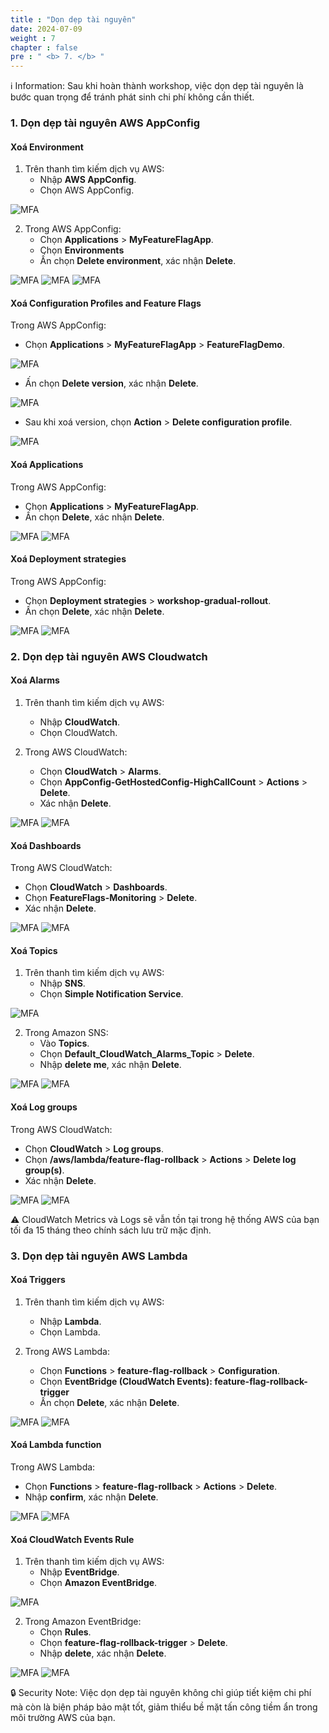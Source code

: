 ```yaml
---
title : "Dọn dẹp tài nguyên"
date: 2024-07-09
weight : 7
chapter : false
pre : " <b> 7. </b> "
---
```


ℹ️ Information: Sau khi hoàn thành workshop, việc dọn dẹp tài nguyên là bước quan trọng để tránh phát sinh chi phí không cần thiết.

### 1. Dọn dẹp tài nguyên AWS AppConfig
#### Xoá Environment
1.  Trên thanh tìm kiếm dịch vụ AWS:
    - Nhập **AWS AppConfig**.
    - Chọn AWS AppConfig.

![MFA](/Workshop/images/7/0001.jpg)

2.  Trong AWS AppConfig:
    - Chọn **Applications** > **MyFeatureFlagApp**.
    - Chọn **Environments**
    - Ấn chọn **Delete environment**, xác nhận **Delete**.

![MFA](/Workshop/images/7/0002.jpg)
![MFA](/Workshop/images/7/0004.jpg)
![MFA](/Workshop/images/7/0007.jpg)

#### Xoá Configuration Profiles and Feature Flags
Trong AWS AppConfig:
- Chọn **Applications** > **MyFeatureFlagApp** > **FeatureFlagDemo**.

![MFA](/Workshop/images/7/0009.jpg)

- Ấn chọn **Delete version**, xác nhận **Delete**.

![MFA](/Workshop/images/7/0008.jpg)

- Sau khi xoá version, chọn **Action** > **Delete configuration profile**.

![MFA](/Workshop/images/7/0006.jpg)

#### Xoá Applications
Trong AWS AppConfig:
- Chọn **Applications** > **MyFeatureFlagApp**.
- Ấn chọn **Delete**, xác nhận **Delete**.

![MFA](/Workshop/images/7/0010.jpg)
![MFA](/Workshop/images/7/0003.jpg)

#### Xoá Deployment strategies
Trong AWS AppConfig:
- Chọn **Deployment strategies** > **workshop-gradual-rollout**.
- Ấn chọn **Delete**, xác nhận **Delete**.

![MFA](/Workshop/images/7/0026.jpg)
![MFA](/Workshop/images/7/0027.jpg)

### 2. Dọn dẹp tài nguyên AWS Cloudwatch
#### Xoá Alarms
1.  Trên thanh tìm kiếm dịch vụ AWS:
    - Nhập **CloudWatch**.
    - Chọn CloudWatch.

2.  Trong AWS CloudWatch:
    - Chọn **CloudWatch** > **Alarms**.
    - Chọn **AppConfig-GetHostedConfig-HighCallCount** > **Actions** > **Delete**.
    - Xác nhận **Delete**.

![MFA](/Workshop/images/7/0011.jpg)
![MFA](/Workshop/images/7/0012.jpg)

#### Xoá Dashboards
Trong AWS CloudWatch:
- Chọn **CloudWatch** > **Dashboards**.
- Chọn **FeatureFlags-Monitoring** > **Delete**.
- Xác nhận **Delete**.

![MFA](/Workshop/images/7/0013.jpg)
![MFA](/Workshop/images/7/0014.jpg)

#### Xoá Topics

1.  Trên thanh tìm kiếm dịch vụ AWS:
    - Nhập **SNS**.
    - Chọn **Simple Notification Service**.

![MFA](/Workshop/images/7/0015.jpg)

2.  Trong Amazon SNS:
    - Vào **Topics**.
    - Chọn **Default_CloudWatch_Alarms_Topic** > **Delete**.
    - Nhập **delete me**, xác nhận **Delete**.

![MFA](/Workshop/images/7/0016.jpg)
![MFA](/Workshop/images/7/0017.jpg)

#### Xoá Log groups
Trong AWS CloudWatch:
- Chọn **CloudWatch** > **Log groups**.
- Chọn **/aws/lambda/feature-flag-rollback** > **Actions** > **Delete log group(s)**.
- Xác nhận **Delete**.

![MFA](/Workshop/images/7/0018.jpg)
![MFA](/Workshop/images/7/0019.jpg)

⚠️ CloudWatch Metrics và Logs sẽ vẫn tồn tại trong hệ thống AWS của bạn tối đa 15 tháng theo chính sách lưu trữ mặc định.

### 3. Dọn dẹp tài nguyên AWS Lambda
#### Xoá Triggers
1.  Trên thanh tìm kiếm dịch vụ AWS:
    - Nhập **Lambda**.
    - Chọn Lambda.

2.  Trong AWS Lambda:
    - Chọn **Functions** > **feature-flag-rollback** > **Configuration**.
    - Chọn **EventBridge (CloudWatch Events): feature-flag-rollback-trigger**
    - Ấn chọn **Delete**, xác nhận **Delete**.

![MFA](/Workshop/images/7/0020.jpg)
![MFA](/Workshop/images/7/0021.jpg)

#### Xoá Lambda function
Trong AWS Lambda:
- Chọn **Functions** > **feature-flag-rollback** > **Actions** > **Delete**.
- Nhập **confirm**, xác nhận **Delete**.

![MFA](/Workshop/images/7/0022.jpg)
![MFA](/Workshop/images/7/0023.jpg)

#### Xoá CloudWatch Events Rule
1.  Trên thanh tìm kiếm dịch vụ AWS:
    - Nhập **EventBridge**.
    - Chọn **Amazon EventBridge**.

![MFA](/Workshop/images/4/01.jpg)

2.  Trong Amazon EventBridge:
    - Chọn **Rules**.
    - Chọn **feature-flag-rollback-trigger** > **Delete**.
    - Nhập **delete**, xác nhận **Delete**.

![MFA](/Workshop/images/7/0024.jpg)
![MFA](/Workshop/images/7/0025.jpg)

🔒 Security Note: Việc dọn dẹp tài nguyên không chỉ giúp tiết kiệm chi phí mà còn là biện pháp bảo mật tốt, giảm thiểu bề mặt tấn công tiềm ẩn trong môi trường AWS của bạn.
   
